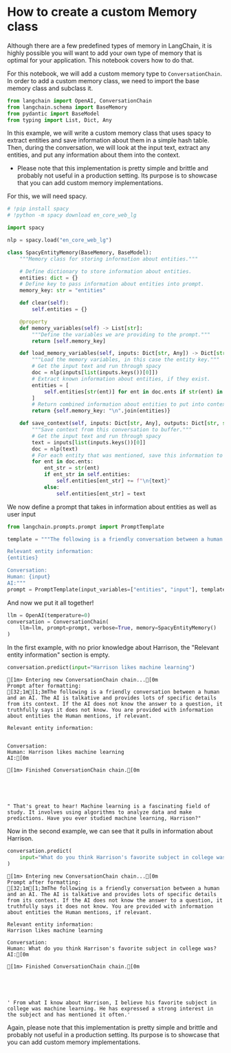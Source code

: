 # How to create a custom Memory class
Although there are a few predefined types of memory in LangChain, it is highly possible you will want to add your own type of memory that is optimal for your application. This notebook covers how to do that.

For this notebook, we will add a custom memory type to `ConversationChain`. In order to add a custom memory class, we need to import the base memory class and subclass it.


```python
from langchain import OpenAI, ConversationChain
from langchain.schema import BaseMemory
from pydantic import BaseModel
from typing import List, Dict, Any
```

In this example, we will write a custom memory class that uses spacy to extract entities and save information about them in a simple hash table. Then, during the conversation, we will look at the input text, extract any entities, and put any information about them into the context.

* Please note that this implementation is pretty simple and brittle and probably not useful in a production setting. Its purpose is to showcase that you can add custom memory implementations.

For this, we will need spacy.


```python
# !pip install spacy
# !python -m spacy download en_core_web_lg
```


```python
import spacy

nlp = spacy.load("en_core_web_lg")
```


```python
class SpacyEntityMemory(BaseMemory, BaseModel):
    """Memory class for storing information about entities."""

    # Define dictionary to store information about entities.
    entities: dict = {}
    # Define key to pass information about entities into prompt.
    memory_key: str = "entities"

    def clear(self):
        self.entities = {}

    @property
    def memory_variables(self) -> List[str]:
        """Define the variables we are providing to the prompt."""
        return [self.memory_key]

    def load_memory_variables(self, inputs: Dict[str, Any]) -> Dict[str, str]:
        """Load the memory variables, in this case the entity key."""
        # Get the input text and run through spacy
        doc = nlp(inputs[list(inputs.keys())[0]])
        # Extract known information about entities, if they exist.
        entities = [
            self.entities[str(ent)] for ent in doc.ents if str(ent) in self.entities
        ]
        # Return combined information about entities to put into context.
        return {self.memory_key: "\n".join(entities)}

    def save_context(self, inputs: Dict[str, Any], outputs: Dict[str, str]) -> None:
        """Save context from this conversation to buffer."""
        # Get the input text and run through spacy
        text = inputs[list(inputs.keys())[0]]
        doc = nlp(text)
        # For each entity that was mentioned, save this information to the dictionary.
        for ent in doc.ents:
            ent_str = str(ent)
            if ent_str in self.entities:
                self.entities[ent_str] += f"\n{text}"
            else:
                self.entities[ent_str] = text
```

We now define a prompt that takes in information about entities as well as user input


```python
from langchain.prompts.prompt import PromptTemplate

template = """The following is a friendly conversation between a human and an AI. The AI is talkative and provides lots of specific details from its context. If the AI does not know the answer to a question, it truthfully says it does not know. You are provided with information about entities the Human mentions, if relevant.

Relevant entity information:
{entities}

Conversation:
Human: {input}
AI:"""
prompt = PromptTemplate(input_variables=["entities", "input"], template=template)
```

And now we put it all together!


```python
llm = OpenAI(temperature=0)
conversation = ConversationChain(
    llm=llm, prompt=prompt, verbose=True, memory=SpacyEntityMemory()
)
```

In the first example, with no prior knowledge about Harrison, the "Relevant entity information" section is empty.


```python
conversation.predict(input="Harrison likes machine learning")
```

    
    
    [1m> Entering new ConversationChain chain...[0m
    Prompt after formatting:
    [32;1m[1;3mThe following is a friendly conversation between a human and an AI. The AI is talkative and provides lots of specific details from its context. If the AI does not know the answer to a question, it truthfully says it does not know. You are provided with information about entities the Human mentions, if relevant.
    
    Relevant entity information:
    
    
    Conversation:
    Human: Harrison likes machine learning
    AI:[0m
    
    [1m> Finished ConversationChain chain.[0m
    




    " That's great to hear! Machine learning is a fascinating field of study. It involves using algorithms to analyze data and make predictions. Have you ever studied machine learning, Harrison?"



Now in the second example, we can see that it pulls in information about Harrison.


```python
conversation.predict(
    input="What do you think Harrison's favorite subject in college was?"
)
```

    
    
    [1m> Entering new ConversationChain chain...[0m
    Prompt after formatting:
    [32;1m[1;3mThe following is a friendly conversation between a human and an AI. The AI is talkative and provides lots of specific details from its context. If the AI does not know the answer to a question, it truthfully says it does not know. You are provided with information about entities the Human mentions, if relevant.
    
    Relevant entity information:
    Harrison likes machine learning
    
    Conversation:
    Human: What do you think Harrison's favorite subject in college was?
    AI:[0m
    
    [1m> Finished ConversationChain chain.[0m
    




    ' From what I know about Harrison, I believe his favorite subject in college was machine learning. He has expressed a strong interest in the subject and has mentioned it often.'



Again, please note that this implementation is pretty simple and brittle and probably not useful in a production setting. Its purpose is to showcase that you can add custom memory implementations.


```python

```
